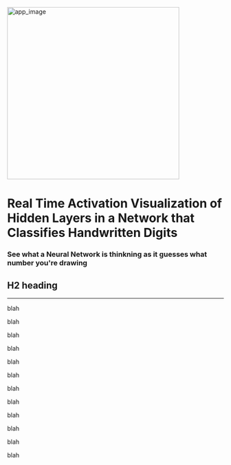 <img src="./demos/mnist-demo/assets/demo.gif" alt="app_image" width="400"/>

# Real Time Activation Visualization of Hidden Layers in a Network that Classifies Handwritten Digits

### See what a Neural Network is thinkning as it guesses what number you're drawing


## H2 heading

---

blah

blah

blah

blah

blah

blah

blah

blah

blah

blah

blah

blah
